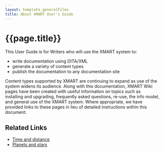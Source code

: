 ```yaml
---
layout: template_generalFiles
title: About XMART User's Guide
---
```


# {{page.title}}

This User Guide is for Writers who will use the XMART system to:

- write documentation using DITA/XML
- generate a variety of content types
- publish the documentation to any documentation site

Content types supported by XMART are continuing to expand as use of the system widens its audience. Along with this documentation, XMART Wiki pages have been created with useful information on topics
such as installing and upgrading, frequently asked questions, re-use, the info model, and general use of the XMART system. Where appropriate, we have provided links to these pages in lieu of detailed instructions
within this document.

## Related Links

- [Time and distance](time_distance.md)
- [Planets and stars](planet_stars.md)


